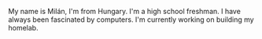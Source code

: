 My name is Milán, I'm from Hungary.
I'm a high school freshman.
I have always been fascinated by computers.
I'm currently working on building my homelab.
